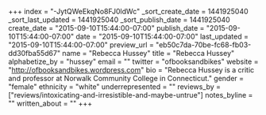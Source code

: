 +++
index = "-JytQWeEkqNo8FJ0ldWc"
_sort_create_date = 1441925040
_sort_last_updated = 1441925040
_sort_publish_date = 1441925040
create_date = "2015-09-10T15:44:00-07:00"
publish_date = "2015-09-10T15:44:00-07:00"
date = "2015-09-10T15:44:00-07:00"
last_updated = "2015-09-10T15:44:00-07:00"
preview_url = "eb50c7da-70be-fc68-fb03-dd30fba55d67"
name = "Rebecca Hussey"
title = "Rebecca Hussey"
alphabetize_by = "hussey"
email = ""
twitter = "ofbooksandbikes"
website = "http://ofbooksandbikes.wordpress.com"
bio = "Rebecca Hussey is a critic and professor at Norwalk Community College in Connecticut."
gender = "female"
ethnicity = "white"
underrepresented = ""
reviews_by = ["reviews/intoxicating-and-irresistible-and-maybe-untrue"]
notes_byline = ""
written_about = ""
+++

